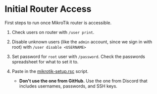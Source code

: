 # Initial Router Access

First steps to run once MikroTik router is accessible.

1. Check users on router with `/user print`.

2. Disable unknown users (like the `admin` account, since we sign in with root) with `/user disable <USERNAME>`

3. Set password for `root` user with `/password`. Check the passwords spreadsheet for what to set it to.

4. Paste in the [mikrotik-setup.rsc](../mikrotik-setup.rsc) script.
    * **Don't use the one from GitHub.** Use the one from Discord that includes usernames, passwords, and SSH keys.
